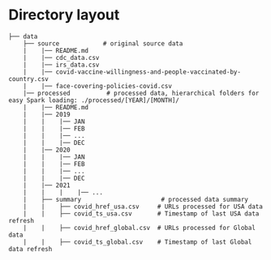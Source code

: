 # Directory layout

    ├── data    
        ├── source            # original source data
        |    |── README.md
        |    |── cdc_data.csv
        |    |── irs_data.csv
        |    |── covid-vaccine-willingness-and-people-vaccinated-by-country.csv
        |    |── face-covering-policies-covid.csv
        |── processed          # processed data, hierarchical folders for easy Spark loading: ./processed/[YEAR]/[MONTH]/
        |    |── README.md
        |    |── 2019
        |    |    |── JAN
        |    |    |── FEB
        |    |    |── ...
        |    |    |── DEC
        |    |── 2020
        |    |    |── JAN
        |    |    |── FEB
        |    |    |── ...
        |    |    |── DEC
        |    |── 2021
        |    |    |    |── ...
        |    ├── summary                      # processed data summary
        |    |    ├── covid_href_usa.csv     # URLs processed for USA data
        |    |    ├── covid_ts_usa.csv       # Timestamp of last USA data refresh
        |    |    ├── covid_href_global.csv  # URLs processed for Global data
        |    |    ├── covid_ts_global.csv    # Timestamp of last Global data refresh
